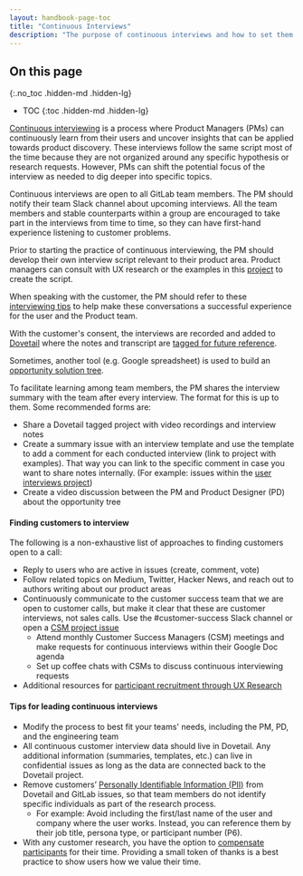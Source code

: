 ```yaml
---
layout: handbook-page-toc
title: "Continuous Interviews"
description: "The purpose of continuous interviews and how to set them up"
---
```


## On this page
{:.no_toc .hidden-md .hidden-lg}

- TOC
{:toc .hidden-md .hidden-lg}

[Continuous interviewing](https://medium.com/@ttorres/continuous-interviewing-the-key-to-successful-product-teams-6bf63bfc1936) is a process where Product Managers (PMs) can continuously learn from their users and uncover insights that can be applied towards product discovery. These interviews follow the same script most of the time because they are not organized around any specific hypothesis or research requests. However, PMs can shift the potential focus of the interview as needed to dig deeper into specific topics.

Continuous interviews are open to all GitLab team members. The PM should notify their team Slack channel about upcoming interviews. All the team members and stable counterparts within a group are encouraged to take part in the interviews from time to time, so they can have first-hand experience listening to customer problems.

Prior to starting the practice of continuous interviewing, the PM should develop their own interview script relevant to their product area. Product managers can consult with UX research or the examples in this [project](https://gitlab.com/gitlab-com/user-interviews/-/issues) to create the script. 

When speaking with the customer, the PM should refer to these [interviewing tips](/handbook/product/ux/ux-research/facilitating-user-interviews/#tips-for-interviewing) to help make these conversations a successful experience for the user and the Product team.

With the customer's consent, the interviews are recorded and added to [Dovetail](/handbook/product/ux/dovetail/) where the notes and transcript are [tagged for future reference](/handbook/product/ux/dovetail/#tagging-data-in-dovetail).

Sometimes, another tool (e.g. Google spreadsheet) is used to build an [opportunity solution tree](https://www.producttalk.org/2016/08/opportunity-solution-tree/).

To facilitate learning among team members, the PM shares the interview summary with the team after every interview. The format for this is up to them. Some recommended forms are:

* Share a Dovetail tagged project with video recordings and interview notes
* Create a summary issue with an interview template and use the template to add a comment for each conducted interview (link to project with examples). That way you can link to the specific comment in case you want to share notes internally. (For example: issues within the [user interviews project](https://gitlab.com/gitlab-com/user-interviews/-/issues))
* Create a video discussion between the PM and Product Designer (PD) about the opportunity tree 

#### Finding customers to interview

The following is a non-exhaustive list of approaches to finding customers open to a call:

* Reply to users who are active in issues (create, comment, vote)
* Follow related topics on Medium, Twitter, Hacker News, and reach out to authors writing about our product areas
* Continuously communicate to the customer success team that we are open to customer calls, but make it clear that these are customer interviews, not sales calls. Use the #customer-success Slack channel or open a [CSM project issue](https://gitlab.com/gitlab-com/customer-success/tam/-/issues/new?issueable_template=Product%20Engagement)
    * Attend monthly Customer Success Managers (CSM) meetings and make requests for continuous interviews within their Google Doc agenda
    * Set up coffee chats with CSMs to discuss continuous interviewing requests
* Additional resources for [participant recruitment through UX Research](/handbook/engineering/ux/ux-research/recruiting-participants/)

#### Tips for leading continuous interviews


* Modify the process to best fit your teams' needs, including the PM, PD, and the engineering team
* All continuous customer interview data should live in Dovetail. Any additional information (summaries, templates, etc.) can live in confidential issues as long as the data are connected back to the Dovetail project.
* Remove customers’ [Personally Identifiable Information (PII)](https://about.gitlab.com/handbook/support/workflows/pii_removal_requests.html) from Dovetail and GitLab issues, so that team members do not identify specific individuals as part of the research process. 
    * For example: Avoid including the first/last name of the user and company where the user works. Instead, you can reference them by their job title, persona type, or participant number (P6).
* With any customer research, you have the option to [compensate participants](https://about.gitlab.com/handbook/product/ux/ux-research-coordination/#thank-you-gifts) for their time. Providing a small token of thanks is a best practice to show users how we value their time.
